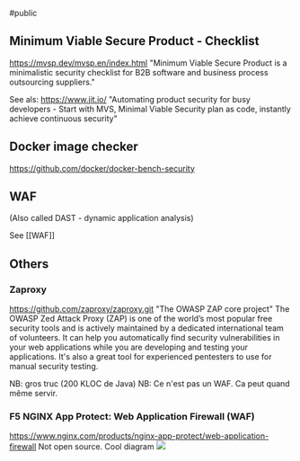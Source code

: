 #public 

## Minimum Viable Secure Product - Checklist

https://mvsp.dev/mvsp.en/index.html "Minimum Viable Secure Product is a minimalistic security checklist for B2B software and business process outsourcing suppliers."

See als: https://www.jit.io/ "Automating product security for busy developers - Start with MVS, Minimal Viable Security plan as code, instantly achieve continuous security"


## Docker image checker

https://github.com/docker/docker-bench-security


## WAF

(Also called DAST - dynamic application analysis)

See [[WAF]]

## Others

### Zaproxy

https://github.com/zaproxy/zaproxy.git "The OWASP ZAP core project"
The OWASP Zed Attack Proxy (ZAP) is one of the world’s most popular free security tools and is actively maintained by a dedicated international team of volunteers. It can help you automatically find security vulnerabilities in your web applications while you are developing and testing your applications. It's also a great tool for experienced pentesters to use for manual security testing.

NB: gros truc (200 KLOC de Java)
NB: Ce n'est pas un WAF. Ca peut quand même servir.


### F5 NGINX App Protect: Web Application Firewall (WAF)

https://www.nginx.com/products/nginx-app-protect/web-application-firewall
Not open source.
Cool diagram
[![](https://www.nginx.com/wp-content/uploads/2021/08/NGINX-App-Protect-WAF_attack-types.png)](https://www.nginx.com/wp-content/uploads/2021/08/NGINX-App-Protect-WAF_attack-types.png)